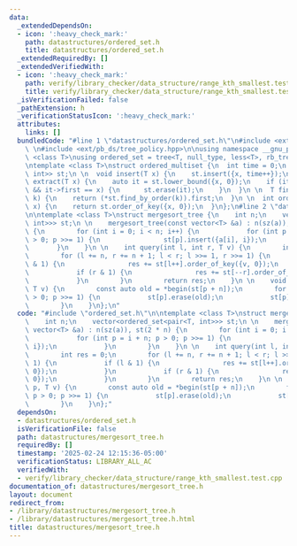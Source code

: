 ```yaml
---
data:
  _extendedDependsOn:
  - icon: ':heavy_check_mark:'
    path: datastructures/ordered_set.h
    title: datastructures/ordered_set.h
  _extendedRequiredBy: []
  _extendedVerifiedWith:
  - icon: ':heavy_check_mark:'
    path: verify/library_checker/data_structure/range_kth_smallest.test.cpp
    title: verify/library_checker/data_structure/range_kth_smallest.test.cpp
  _isVerificationFailed: false
  _pathExtension: h
  _verificationStatusIcon: ':heavy_check_mark:'
  attributes:
    links: []
  bundledCode: "#line 1 \"datastructures/ordered_set.h\"\n#include <ext/pb_ds/assoc_container.hpp>\
    \ \n#include <ext/pb_ds/tree_policy.hpp>\n\nusing namespace __gnu_pbds; \n\ntemplate\
    \ <class T>\nusing ordered_set = tree<T, null_type, less<T>, rb_tree_tag, tree_order_statistics_node_update>;\n\
    \ntemplate <class T>\nstruct ordered_multiset {\n  int time = 0;\n  ordered_set<pair<T,\
    \ int>> st;\n \n  void insert(T x) {\n    st.insert({x, time++});\n  }\n \n  void\
    \ extract(T x) {\n    auto it = st.lower_bound({x, 0});\n    if (it != end(st)\
    \ && it->first == x) {\n      st.erase(it);\n    }\n  }\n \n  T find_by_order(int\
    \ k) {\n    return (*st.find_by_order(k)).first;\n  }\n \n  int order_of_key(T\
    \ x) {\n    return st.order_of_key({x, 0});\n  }\n};\n#line 2 \"datastructures/mergesort_tree.h\"\
    \n\ntemplate <class T>\nstruct mergesort_tree {\n    int n;\n    vector<ordered_set<pair<T,\
    \ int>>> st;\n \n    mergesort_tree(const vector<T> &a) : n(sz(a)), st(2 * n)\
    \ {\n        for (int i = 0; i < n; i++) {\n            for (int p = i + n; p\
    \ > 0; p >>= 1) {\n                st[p].insert({a[i], i});\n            }\n \
    \       }\n    }\n \n    int query(int l, int r, T v) {\n        int res = 0;\n\
    \        for (l += n, r += n + 1; l < r; l >>= 1, r >>= 1) {\n            if (l\
    \ & 1) {\n                res += st[l++].order_of_key({v, 0});\n            }\n\
    \            if (r & 1) {\n                res += st[--r].order_of_key({v, 0});\n\
    \            }\n        }\n        return res;\n    }\n \n    void set(int p,\
    \ T v) {\n        const auto old = *begin(st[p + n]);\n        for (p += n; p\
    \ > 0; p >>= 1) {\n            st[p].erase(old);\n            st[p].insert(v);\n\
    \        }\n    }\n};\n"
  code: "#include \"ordered_set.h\"\n\ntemplate <class T>\nstruct mergesort_tree {\n\
    \    int n;\n    vector<ordered_set<pair<T, int>>> st;\n \n    mergesort_tree(const\
    \ vector<T> &a) : n(sz(a)), st(2 * n) {\n        for (int i = 0; i < n; i++) {\n\
    \            for (int p = i + n; p > 0; p >>= 1) {\n                st[p].insert({a[i],\
    \ i});\n            }\n        }\n    }\n \n    int query(int l, int r, T v) {\n\
    \        int res = 0;\n        for (l += n, r += n + 1; l < r; l >>= 1, r >>=\
    \ 1) {\n            if (l & 1) {\n                res += st[l++].order_of_key({v,\
    \ 0});\n            }\n            if (r & 1) {\n                res += st[--r].order_of_key({v,\
    \ 0});\n            }\n        }\n        return res;\n    }\n \n    void set(int\
    \ p, T v) {\n        const auto old = *begin(st[p + n]);\n        for (p += n;\
    \ p > 0; p >>= 1) {\n            st[p].erase(old);\n            st[p].insert(v);\n\
    \        }\n    }\n};"
  dependsOn:
  - datastructures/ordered_set.h
  isVerificationFile: false
  path: datastructures/mergesort_tree.h
  requiredBy: []
  timestamp: '2025-02-24 12:15:36-05:00'
  verificationStatus: LIBRARY_ALL_AC
  verifiedWith:
  - verify/library_checker/data_structure/range_kth_smallest.test.cpp
documentation_of: datastructures/mergesort_tree.h
layout: document
redirect_from:
- /library/datastructures/mergesort_tree.h
- /library/datastructures/mergesort_tree.h.html
title: datastructures/mergesort_tree.h
---
```

